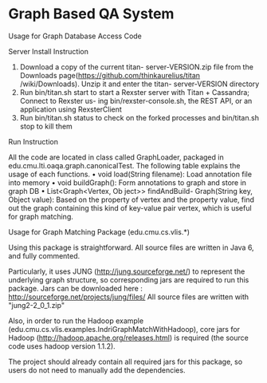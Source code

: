 Graph Based QA System
===============
Usage for Graph Database Access Code

Server Install Instruction

1. Download a copy of the current titan- server-VERSION.zip file from the Downloads page(https://github.com/thinkaurelius/titan
/wiki/Downloads). Unzip it and enter the titan- server-VERSION directory
2. Run bin/titan.sh start to start a Rexster server with Titan + Cassandra; Connect to Rexster us- ing bin/rexster-console.sh, the REST API, or an application using RexsterClient
3. Run bin/titan.sh status to check on the forked processes and bin/titan.sh stop to kill them

Run Instruction

All the code are located in class called GraphLoader, packaged in edu.cmu.lti.oaqa.graph.canonicalTest. The following table explains the usage of each functions.
• void load(String filename): Load annotation file into memory
• void buildGraph(): Form annotations to graph and store in graph DB
• List<Graph<Vertex, Ob ject>> findAndBuild- Graph(String key, Object value): Based on the property of vertex and the property value, find out the graph containing this kind of key-value pair vertex, which is useful for graph matching.

Usage for Graph Matching Package (edu.cmu.cs.vlis.*)

Using this package is straightforward. All source files are written in Java 6, and fully 
commented. 

Particularly, it uses JUNG (http://jung.sourceforge.net/) to represent the underlying 
graph structure, so corresponding jars are required to run this package. 
Jars can be downloaded here :
http://sourceforge.net/projects/jung/files/ 
All source files are written with "jung2-2_0_1.zip" 

Also, in order to run the Hadoop example (edu.cmu.cs.vlis.examples.IndriGraphMatchWithHadoop), 
core jars for Hadoop (http://hadoop.apache.org/releases.html) is required 
(the source code uses hadoop version 1.1.2).

The project should already contain all required jars for this package, so users do not need
to manually add the dependencies. 